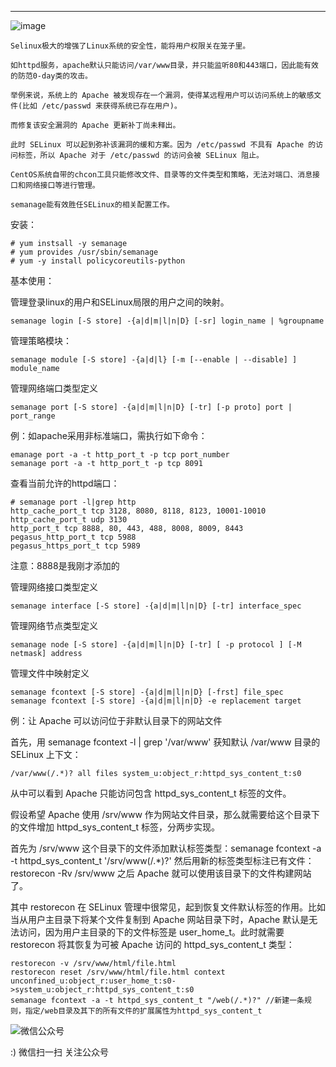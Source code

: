 <!--
author: os4uinfo
head: https://os4u.info/blog/img/sun.png
date: 2017-05-09
title: Selinux管理工具semanage 
tags: Security
images: https://os4u.info/blog/img/sun.png
category: Linux
status: publish
summary: Selinux极大的增强了Linux系统的安全性，能将用户权限关在笼子里。
-->

---
![image](https://os4u.info/blog/linux/images/nature.jpg)

```
Selinux极大的增强了Linux系统的安全性，能将用户权限关在笼子里。

如httpd服务，apache默认只能访问/var/www目录，并只能监听80和443端口，因此能有效的防范0-day类的攻击。

举例来说，系统上的 Apache 被发现存在一个漏洞，使得某远程用户可以访问系统上的敏感文件(比如 /etc/passwd 来获得系统已存在用户)。

而修复该安全漏洞的 Apache 更新补丁尚未释出。

此时 SELinux 可以起到弥补该漏洞的缓和方案。因为 /etc/passwd 不具有 Apache 的访问标签，所以 Apache 对于 /etc/passwd 的访问会被 SELinux 阻止。

CentOS系统自带的chcon工具只能修改文件、目录等的文件类型和策略，无法对端口、消息接口和网络接口等进行管理。

semanage能有效胜任SELinux的相关配置工作。
```

安装：

```
# yum instsall -y semanage
# yum provides /usr/sbin/semanage
# yum -y install policycoreutils-python

```
基本使用：

管理登录linux的用户和SELinux局限的用户之间的映射。

```
semanage login [-S store] -{a|d|m|l|n|D} [-sr] login_name | %groupname
```
管理策略模块：

```
semanage module [-S store] -{a|d|l} [-m [--enable | --disable] ] module_name
```
管理网络端口类型定义

```
semanage port [-S store] -{a|d|m|l|n|D} [-tr] [-p proto] port | port_range
```
例：如apache采用非标准端口，需执行如下命令：

```
emanage port -a -t http_port_t -p tcp port_number
semanage port -a -t http_port_t -p tcp 8091
```
查看当前允许的httpd端口：

```
# semanage port -l|grep http
http_cache_port_t tcp 3128, 8080, 8118, 8123, 10001-10010
http_cache_port_t udp 3130
http_port_t tcp 8888, 80, 443, 488, 8008, 8009, 8443
pegasus_http_port_t tcp 5988
pegasus_https_port_t tcp 5989
```
注意：8888是我刚才添加的

管理网络接口类型定义

```
semanage interface [-S store] -{a|d|m|l|n|D} [-tr] interface_spec
```
管理网络节点类型定义

```
semanage node [-S store] -{a|d|m|l|n|D} [-tr] [ -p protocol ] [-M netmask] address
```
管理文件中映射定义

```
semanage fcontext [-S store] -{a|d|m|l|n|D} [-frst] file_spec
semanage fcontext [-S store] -{a|d|m|l|n|D} -e replacement target
```
例：让 Apache 可以访问位于非默认目录下的网站文件

首先，用 semanage fcontext -l | grep '/var/www' 获知默认 /var/www 目录的 SELinux 上下文：

```
/var/www(/.*)? all files system_u:object_r:httpd_sys_content_t:s0
```
从中可以看到 Apache 只能访问包含 httpd_sys_content_t 标签的文件。

假设希望 Apache 使用 /srv/www 作为网站文件目录，那么就需要给这个目录下的文件增加 httpd_sys_content_t 标签，分两步实现。

首先为 /srv/www 这个目录下的文件添加默认标签类型：semanage fcontext -a -t httpd_sys_content_t '/srv/www(/.*)?' 然后用新的标签类型标注已有文件：restorecon -Rv /srv/www 之后 Apache 就可以使用该目录下的文件构建网站了。

其中 restorecon 在 SELinux 管理中很常见，起到恢复文件默认标签的作用。比如当从用户主目录下将某个文件复制到 Apache 网站目录下时，Apache 默认是无法访问，因为用户主目录的下的文件标签是 user_home_t。此时就需要 restorecon 将其恢复为可被 Apache 访问的 httpd_sys_content_t 类型：

```
restorecon -v /srv/www/html/file.html
restorecon reset /srv/www/html/file.html context unconfined_u:object_r:user_home_t:s0->system_u:object_r:httpd_sys_content_t:s0
semanage fcontext -a -t httpd_sys_content_t "/web(/.*)?" //新建一条规则，指定/web目录及其下的所有文件的扩展属性为httpd_sys_content_t
```

![微信公众号](https://www.os4u.info/wx.jpg) 

:) 微信扫一扫 关注公众号 